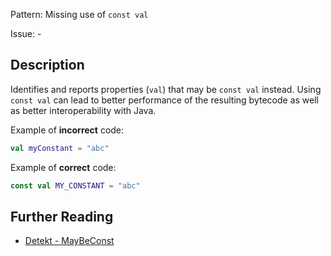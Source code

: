 Pattern: Missing use of `const val`

Issue: -

## Description

Identifies and reports properties (`val`) that may be `const val` instead. Using `const val` can lead to better performance of the resulting bytecode as well as better interoperability with Java.

Example of **incorrect** code:

```kotlin
val myConstant = "abc"
```

Example of **correct** code:

```kotlin
const val MY_CONSTANT = "abc"
```

## Further Reading

* [Detekt - MayBeConst](https://detekt.dev/docs/rules/style/#maybeconst)